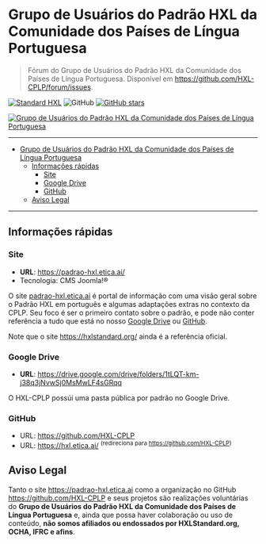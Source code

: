 # Grupo de Usuários do Padrão HXL da Comunidade dos Países de Língua Portuguesa

> Fórum do Grupo de Usuários do Padrão HXL da Comunidade dos Países de Língua Portuguesa. Disponível em <https://github.com/HXL-CPLP/forum/issues>.

[![Standard HXL](https://img.shields.io/badge/Standard-HXL-%23F26459)](https://hxlstandard.org/)
![GitHub](https://img.shields.io/github/license/HXL-CPLP/forum)
[![GitHub stars](https://img.shields.io/github/stars/HXL-CPLP/forum?style=social)](https://github.com/HXL-CPLP/forum)

[![Grupo de Usuários do Padrão HXL da Comunidade dos Países de Língua Portuguesa](https://hxl.etica.ai/img/banner-hxl-cplp.png)](https://padrao-hxl.etica.ai/)

---

<!-- TOC -->

- [Grupo de Usuários do Padrão HXL da Comunidade dos Países de Língua Portuguesa](#grupo-de-usuários-do-padrão-hxl-da-comunidade-dos-países-de-língua-portuguesa)
    - [Informações rápidas](#informações-rápidas)
        - [Site](#site)
        - [Google Drive](#google-drive)
        - [GitHub](#github)
    - [Aviso Legal](#aviso-legal)

<!-- /TOC -->

---

<!--

[GitHub](https://github.com/orgs/HXL-CPLP/projects/1)

[Documento](https://drive.google.com/drive/u/0/folders/1tLQT-km-j38q3jNvwSj0MsMwLF4sGRqq)

-->

## Informações rápidas

### Site
- **URL**: <https://padrao-hxl.etica.ai/>
- Tecnologia: CMS Joomla!®

O site [padrao-hxl.etica.ai](https://padrao-hxl.etica.ai/) é portal de
informação com uma visão geral sobre o Padrão HXL em português e algumas
adaptações extras no contexto da CPLP. Seu foco é ser o primeiro contato sobre
o padrão, e pode não conter referência a tudo que está no nosso
[Google Drive](#google-drive) ou [GitHub](#github).

Note que o site <https://hxlstandard.org/> ainda é a referência oficial.

### Google Drive
- **URL**: <https://drive.google.com/drive/folders/1tLQT-km-j38q3jNvwSj0MsMwLF4sGRqq>

O HXL-CPLP possúi uma pasta pública por padrão no Google Drive.

<!--
> Por discutir: talvez deveríamos criar uma URL curta para do Google Drive, não?
> (fititnt, 2020-04-28 02:01 BRT)
-->

### GitHub
- URL: <https://github.com/HXL-CPLP>
- URL: <https://hxl.etica.ai/> <sup>(redireciona para <https://github.com/HXL-CPLP>)</sup>


## Aviso Legal
Tanto o site <https://padrao-hxl.etica.ai> como a organização no GitHub
<https://github.com/HXL-CPLP> e seus projetos são realizações voluntárias do
**Grupo de Usuários do Padrão HXL da Comunidade dos Países de Língua
Portuguesa** e, ainda que possa haver colaboração ou uso de conteúdo,
**não somos afiliados ou endossados por HXLStandard.org, OCHA, IFRC e afins**.
